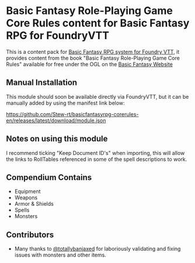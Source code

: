 # Basic Fantasy Role-Playing Game Core Rules content for Basic Fantasy RPG for FoundryVTT

This is a content pack for [Basic Fantasy RPG system for Foundry VTT](https://www.github.com/orffen/basicfantasyrpg), it provides content from the book "Basic Fantasy Role-Playing Game Core Rules" available for free under the OGL on the [Basic Fantasy Website](https://www.basicfantasy.org/)

## Manual Installation

This module should soon be available directly via FoundryVTT, but it can be manually added by using the manifest link below:

<https://github.com/Stew-rt/basicfantasyrpg-corerules-en/releases/latest/download/module.json>

## Notes on using this module

I recommend ticking "Keep Document ID's" when importing, this will allow the links to RollTables referenced in some of the spell descriptions to work.

## Compendium Contains

* Equipment
* Weapons
* Armor & Shields
* Spells
* Monsters

## Contributors

* Many thanks to [@totallybanjaxed](https://github.com/totallybanjaxed) for laboriously validating and fixing issues with monsters and other items.
